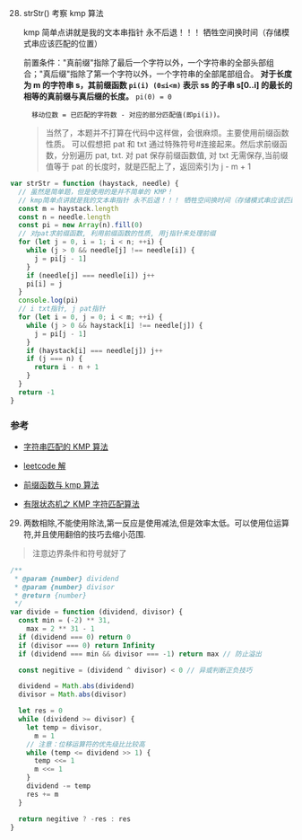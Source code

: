 28. strStr() 考察 kmp 算法

    kmp 简单点讲就是我的文本串指针 永不后退！！！ 牺牲空间换时间（存储模式串应该匹配的位置）

    前置条件："真前缀"指除了最后一个字符以外，一个字符串的全部头部组合；"真后缀"指除了第一个字符以外，一个字符串的全部尾部组合。
    **对于长度为 m 的字符串 s，其前缀函数 `pi(i) (0≤i<m)` 表示 ss 的子串 s[0..i] 的最长的相等的真前缀与真后缀的长度。**
    `pi(0) = 0`

          移动位数 = 已匹配的字符数 - 对应的部分匹配值(即pi(i))。

    > 当然了，本题并不打算在代码中这样做，会很麻烦。主要使用前缀函数性质。
    > 可以假想把 pat 和 txt 通过特殊符号#连接起来。然后求前缀函数，分别遍历 pat, txt.
    > 对 pat 保存前缀函数值, 对 txt 无需保存,当前缀值等于 pat 的长度时，就是匹配上了，返回索引为 j - m + 1

```js
var strStr = function (haystack, needle) {
  // 虽然是简单题，但是使用的是并不简单的 KMP！
  // kmp简单点讲就是我的文本串指针 永不后退！！！ 牺牲空间换时间（存储模式串应该匹配的位置）
  const m = haystack.length
  const n = needle.length
  const pi = new Array(n).fill(0)
  // 对pat求前缀函数, 利用前缀函数的性质, 用j指针来处理前缀
  for (let j = 0, i = 1; i < n; ++i) {
    while (j > 0 && needle[j] !== needle[i]) {
      j = pi[j - 1]
    }
    if (needle[j] === needle[i]) j++
    pi[i] = j
  }
  console.log(pi)
  // i txt指针, j pat指针
  for (let i = 0, j = 0; i < m; ++i) {
    while (j > 0 && haystack[i] !== needle[j]) {
      j = pi[j - 1]
    }
    if (haystack[i] === needle[j]) j++
    if (j === n) {
      return i - n + 1
    }
  }
  return -1
}
```

### 参考

- [字符串匹配的 KMP 算法](https://www.ruanyifeng.com/blog/2013/05/Knuth%E2%80%93Morris%E2%80%93Pratt_algorithm.html)

- [leetcode 解](https://leetcode.cn/problems/implement-strstr/solution/shi-xian-strstr-by-leetcode-solution-ds6y/)

- [前缀函数与 kmp 算法](https://oi-wiki.org/string/kmp/)

- [有限状态机之 KMP 字符匹配算法](https://labuladong.github.io/algo/3/28/97/)

29. 两数相除,不能使用除法,第一反应是使用减法,但是效率太低。可以使用位运算符,并且使用翻倍的技巧去缩小范围.

> 注意边界条件和符号就好了

```js
/**
 * @param {number} dividend
 * @param {number} divisor
 * @return {number}
 */
var divide = function (dividend, divisor) {
  const min = (-2) ** 31,
    max = 2 ** 31 - 1
  if (dividend === 0) return 0
  if (divisor === 0) return Infinity
  if (dividend === min && divisor === -1) return max // 防止溢出

  const negitive = (dividend ^ divisor) < 0 // 异或判断正负技巧

  dividend = Math.abs(dividend)
  divisor = Math.abs(divisor)

  let res = 0
  while (dividend >= divisor) {
    let temp = divisor,
      m = 1
    // 注意：位移运算符的优先级比比较高
    while (temp <= dividend >> 1) {
      temp <<= 1
      m <<= 1
    }
    dividend -= temp
    res += m
  }

  return negitive ? -res : res
}
```
